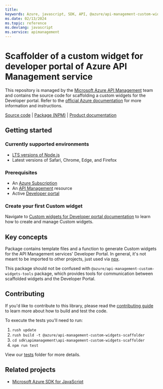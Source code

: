 ```yaml
---
title: 
keywords: Azure, javascript, SDK, API, @azure/api-management-custom-widgets-scaffolder, apimanagement
ms.date: 02/13/2024
ms.topic: reference
ms.devlang: javascript
ms.service: apimanagement
---
```

# Scaffolder of a custom widget for developer portal of Azure API Management service

This repository is managed by the [Microsoft Azure API Management](https://aka.ms/apimrocks) team and contains the
source code for scaffolding a custom widgets for the Developer portal. Refer to
the [official Azure documentation](https://aka.ms/apimdocs/portal/customwidgets) for more information and instructions.

[Source code](https://github.com/Azure/azure-sdk-for-js/blob/main/sdk/apimanagement/api-management-custom-widgets-scaffolder/) |
[Package (NPM)](https://www.npmjs.com/package/@azure/api-management-custom-widgets-scaffolder) |
[Product documentation](https://aka.ms/apimdocs/portal/)

## Getting started

### Currently supported environments

- [LTS versions of Node.js](https://github.com/nodejs/release#release-schedule)
- Latest versions of Safari, Chrome, Edge, and Firefox

### Prerequisites

- An [Azure Subscription](https://azure.microsoft.com)
- An [API Management](https://aka.ms/apimdocs/) resource
- Active [Developer portal](https://aka.ms/apimdocs/portal/)

### Create your first Custom widget

Navigate to [Custom widgets for Developer portal documentation](https://aka.ms/apimdocs/portal/customwidgets) to learn how to create and manage Custom widgets.

## Key concepts

Package contains template files and a function to generate Custom widgets for the API Management services' Developer Portal. In general, it's not meant to be imported to other projects, just used via [npx](https://docs.npmjs.com/cli/v7/commands/npx). 

This package should not be confused with `@azure/api-management-custom-widgets-tools` package, which provides tools for communication between scaffolded widgets and the Developer Portal.

## Contributing

If you'd like to contribute to this library, please read the [contributing guide](https://github.com/Azure/azure-sdk-for-js/blob/main/CONTRIBUTING.md) to learn more about how to build and test the code.

To execute the tests you'll need to run:

1. `rush update`
2. `rush build -t @azure/api-management-custom-widgets-scaffolder`
3. `cd sdk\apimanagement\api-management-custom-widgets-scaffolder`
4. `npm run test`

View our [tests](https://github.com/Azure/azure-sdk-for-js/blob/main/sdk/apimanagement/api-management-custom-widgets-scaffolder/test)
folder for more details.

## Related projects

- [Microsoft Azure SDK for JavaScript](https://github.com/Azure/azure-sdk-for-js)

